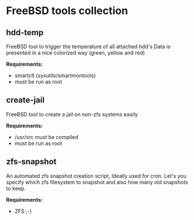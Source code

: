 # FreeBSD tools collection


## hdd-temp

FreeBSD tool to trigger the temperature of all attached hdd's
Data is presented in a nice colorized way (green, yellow and red)

**Requirements:**

* smartctl (sysutils/smartmontools)
* must be run as root


## create-jail

FreeBSD tool to create a jail on non-zfs systems easily

**Requirements:**

* /usr/src must be compiled
* must be run as root


## zfs-snapshot

An automated zfs snapshot creation script, Ideally used for cron.
Let's you specify which zfs filesystem to snapshot and also how many old snapshots to keep.

**Requirements:**

* ZFS ;-)
